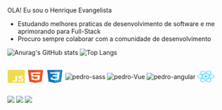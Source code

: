   OLA! Eu sou o Henrique Evangelista

- Estudando melhores praticas de desenvolvimento de software e me aprimorando para Full-Stack
- Procuro sempre colaborar com a comunidade de desenvolvimento

![Anurag's GitHub stats](https://github-readme-stats.vercel.app/api?username=Henrique-Evangelista&show_icons=true&&&theme=tokyonight&&)
![Top Langs](https://github-readme-stats.vercel.app/api/top-langs/?username=Henrique-Evangelista&hide_progress=false&hide=&theme=tokyonight&layout=compact&&)

<div style="display: inline_block"><br>
  <img align="center" alt="pedro-Js" height="30" width="40" src="https://raw.githubusercontent.com/devicons/devicon/master/icons/javascript/javascript-plain.svg">
  <img align="center" alt="pedro-HTML" height="30" width="40" src="https://raw.githubusercontent.com/devicons/devicon/master/icons/html5/html5-original.svg">
  <img align="center" alt="pedro-CSS" height="30" width="40" src="https://raw.githubusercontent.com/devicons/devicon/master/icons/css3/css3-original.svg">
  <img align="center" alt="pedro-sass" height="30" width="40" src="https://cdn.jsdelivr.net/gh/devicons/devicon/icons/sass/sass-original.svg">
  <img align="center" alt="pedro-Vue" height="30" width="40"  src="https://cdn.jsdelivr.net/gh/devicons/devicon/icons/vuejs/vuejs-original.svg">
  <img align="center" alt="pedro-angular" height="30" width="40" src="https://cdn.jsdelivr.net/gh/devicons/devicon/icons/angularjs/angularjs-original.svg" >
  <img align="center" alt="pedro-React" height="30" width="40" src="https://raw.githubusercontent.com/devicons/devicon/master/icons/react/react-original.svg">

</div>

##

<div> 
  <a href="https://instagram.com/_henriquedev" target="_blank"><img src="https://img.shields.io/badge/-Instagram-%23E4405F?style=for-the-badge&logo=instagram&logoColor=white" target="_blank"></a>
  <a href = "mailto:henriqueevangelistaoficial@gmail.com"><img src="https://img.shields.io/badge/-Gmail-%23333?style=for-the-badge&logo=gmail&logoColor=white" target="_blank"></a>
  <a href="https://www.linkedin.com/in/pedro-henrique-evangelista-2ba967280" target="_blank"><img src="https://img.shields.io/badge/-LinkedIn-%230077B5?style=for-the-badge&logo=linkedin&logoColor=white" target="_blank"></a> 
  
</div>



